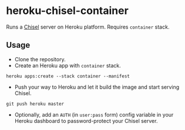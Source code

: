 # heroku-chisel-container
Runs a [Chisel](https://github.com/jpillora/chisel) server on Heroku platform. Requires `container` stack.

## Usage
* Clone the repository.
* Create an Heroku app with `container` stack.
```
heroku apps:create --stack container --manifest
```
* Push your way to Heroku and let it build the image and start serving Chisel.
```
git push heroku master
```
* Optionally, add an `AUTH` (in `user:pass` form) config variable in your Heroku dashboard to password-protect your Chisel server.
